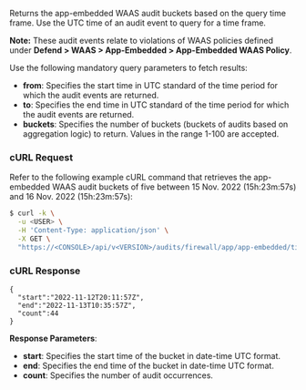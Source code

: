 Returns the app-embedded WAAS audit buckets based on the query time frame. 
Use the UTC time of an audit event to query for a time frame.

**Note:** These audit events relate to violations of WAAS policies defined under **Defend > WAAS > App-Embedded > App-Embedded WAAS Policy**.

Use the following mandatory query parameters to fetch results:
* **from**: Specifies the start time in UTC standard of the time period for which the audit events are returned.
* **to**: Specifies the end time in UTC standard of the time period for which the audit events are returned.
* **buckets**: Specifies the number of buckets (buckets of audits based on aggregation logic) to return. Values in the range  1-100 are accepted.

### cURL Request
Refer to the following example cURL command that retrieves the app-embedded WAAS audit buckets of five between 15 Nov. 2022 (15h:23m:57s) and 16 Nov. 2022 (15h:23m:57s):

```bash
$ curl -k \
  -u <USER> \
  -H 'Content-Type: application/json' \
  -X GET \
  "https://<CONSOLE>/api/v<VERSION>/audits/firewall/app/app-embedded/timeslice?from=2022-11-15T15:23:57Z&to=2022-11-16T15:23:57Z&buckets=5"
```
### cURL Response

```
{
  "start":"2022-11-12T20:11:57Z",
  "end":"2022-11-13T10:35:57Z",
  "count":44
}

```
**Response Parameters**:
* **start**: Specifies the start time of the bucket in date-time UTC format.
* **end**: Specifies the end time of the bucket in date-time UTC format.
* **count**: Specifies the number of audit occurrences.